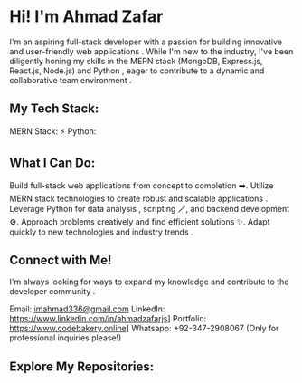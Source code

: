 # Hi! I'm Ahmad Zafar
I'm an aspiring full-stack developer with a passion for building innovative and user-friendly web applications . While I'm new to the industry, I've been diligently honing my skills in the MERN stack (MongoDB, Express.js, React.js, Node.js)  and Python , eager to contribute to a dynamic and collaborative team environment .

## My Tech Stack:
MERN Stack: ⚡
Python:


## What I Can Do:
Build full-stack web applications from concept to completion ️➡️.
Utilize MERN stack technologies to create robust and scalable applications .
Leverage Python for data analysis , scripting 🪄, and backend development ⚙️.
Approach problems creatively and find efficient solutions ✨.
Adapt quickly to new technologies and industry trends .


## Connect with Me!
I'm always looking for ways to expand my knowledge and contribute to the developer community .

Email: imahmad336@gmail.com
LinkedIn: https://www.linkedin.com/in/ahmadzafarjs]
Portfolio: https://www.codebakery.online]
Whatsapp: +92-347-2908067 (Only for professional inquiries please!)
## Explore My Repositories:
